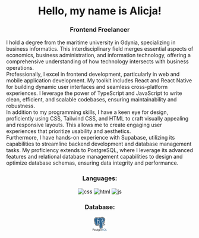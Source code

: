 <h1 align="center">Hello, my name is Alicja!</h1>
<h3 align="center">Frontend Freelancer </h3>

<p align="left">I hold a degree from the maritime university in Gdynia, specializing in business informatics. This interdisciplinary field merges essential aspects of economics, business administration, and information technology, offering a comprehensive understanding of how technology intersects with business operations. <br/>
Professionally, I excel in frontend development, particularly in web and mobile application development. My toolkit includes React and React Native for building dynamic user interfaces and seamless cross-platform experiences. I leverage the power of TypeScript and JavaScript to write clean, efficient, and scalable codebases, ensuring maintainability and robustness.<br/>
In addition to my programming skills, I have a keen eye for design, proficiently using CSS, Tailwind CSS, and HTML to craft visually appealing and responsive layouts. This allows me to create engaging user experiences that prioritize usability and aesthetics.<br/>
Furthermore, I have hands-on experience with Supabase, utilizing its capabilities to streamline backend development and database management tasks. My proficiency extends to PostgreSQL, where I leverage its advanced features and relational database management capabilities to design and optimize database schemas, ensuring data integrity and performance.</p>

<h3 align="center">Languages:</h3>
<div align="center">
 <img src="https://upload.wikimedia.org/wikipedia/commons/6/62/CSS3_logo.svg" alt="css" width="40" height="40"/>
 <img src="https://upload.wikimedia.org/wikipedia/commons/3/38/HTML5_Badge.svg" alt="html" width="40" height="40"/>
 <img src="https://programowanie.oeiizk.waw.pl/grafika/jezyki/javascript.png" alt="js" width="40" height="40"/>
</div>

<h3 align="center">Database:</h3>
<div align="center">
 <img src="https://raw.githubusercontent.com/devicons/devicon/master/icons/postgresql/postgresql-original-wordmark.svg" alt="postgresql" width="40" height="40"/>
</div>
